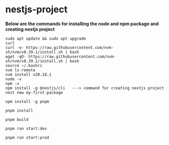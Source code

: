 # nestjs-project

**Below are the commands for installing the node and npm package and creating nestjs project**

    sudo apt update && sudo apt upgrade  
    curl  
    curl -o- https://raw.githubusercontent.com/nvm-sh/nvm/v0.39.1/install.sh | bash  
    wget -qO- https://raw.githubusercontent.com/nvm-sh/nvm/v0.39.1/install.sh | bash  
    source ~/.bashrc  
    nvm ls-remote
    nvm install v20.18.1  
    node -v  
    npm -v  
    npm install -g @nestjs/cli   ---> command for creating nextjs project
    nest new my-first-package

    npm install -g pnpm

    pnpm install

    pnpm build
    
    pnpm run start:dev
    
    pnpm run start:prod

